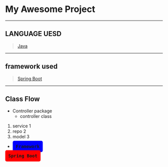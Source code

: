 <p align="center">
  <h1>My Awesome Project</h1>

 _ _ _ 
## LANGUAGE UESD
> [Java](https://www.oracle.com/java/)
_ _ _
## framework used
> [Spring Boot](https://spring.io/projects/spring-data)
_ _ _
## Class Flow
* Controller package
  * controller class
1. service 1
1. repo 2
1. model 3
* <kbd style="background-color: blue; padding: 10px; border-radius: 5px;">
  <b>Framework</b>  
</kbd>

  <kbd style="background-color: red; padding: 10px; border-radius: 5px;">
  <b>Spring Boot</b>  
</kbd>

   
